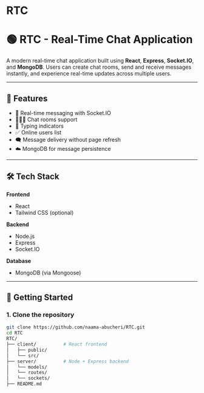 # RTC

# 🟢 RTC - Real-Time Chat Application

A modern real-time chat application built using **React**, **Express**, **Socket.IO**, and **MongoDB**. Users can create chat rooms, send and receive messages instantly, and experience real-time updates across multiple users.

---

## 🔧 Features

- 💬 Real-time messaging with Socket.IO
- 🧑‍🤝‍🧑 Chat rooms support
- 📡 Typing indicators
- ✅ Online users list
- 🗨️ Message delivery without page refresh
- ☁️ MongoDB for message persistence

---

## 🛠️ Tech Stack

**Frontend**  
- React  
- Tailwind CSS (optional)  

**Backend**  
- Node.js  
- Express  
- Socket.IO  

**Database**  
- MongoDB (via Mongoose)

---

## 🚀 Getting Started

### 1. Clone the repository
```bash
git clone https://github.com/naama-abucheri/RTC.git
cd RTC
RTC/
├── client/          # React frontend
│   ├── public/
│   └── src/
├── server/          # Node + Express backend
│   └── models/
│   └── routes/
│   └── sockets/
├── README.md
